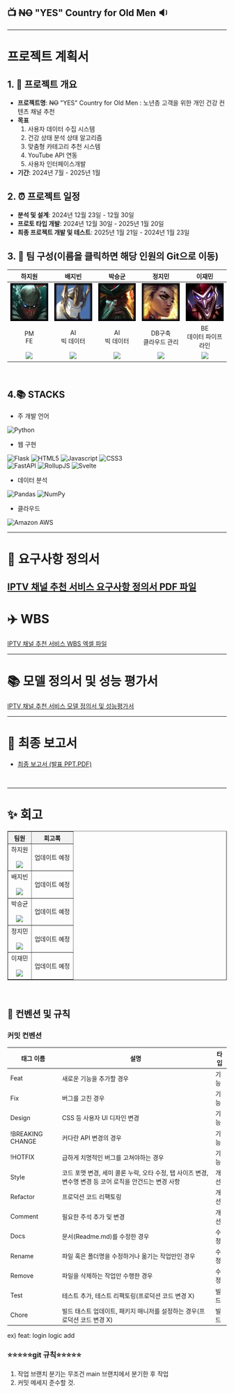 ## 📺 ~~NO~~ "YES" Country for Old Men  🔉

---------------------------------------

# 프로젝트 계획서

## 1. 🎂 프로젝트 개요
- **프로젝트명**: ~~NO~~ "YES" Country for Old Men : 노년층 고객을 위한 개인 건강 컨텐츠 채널 추천
- **목표** 
   1. 사용자 데이터 수집 시스템
   2. 건강 상태 분석 상태 알고리즘
   3. 맞춤형 카테고리 추천 시스템
   4. YouTube API 연동
   5. 사용자 인터페이스개발
- **기간**: 2024년 7월 - 2025년 1월

## 2. ⏰ 프로젝트 일정
- **분석 및 설계**: 2024년 12월 23일 - 12월 30일
- **프로토 타입 개발**: 2024년 12월 30일 - 2025년 1월 20일
- **최종 프로젝트 개발 및 테스트**: 2025년 1월 21일 - 2024년 1월 23일

## 3. 💪 팀 구성(이름을 클릭하면 해당 인원의 Git으로 이동)
<table style="width:100%; text-align:center; table-layout:fixed; border-collapse:collapse;">
  <colgroup>
    <!-- 전체 5열이므로 20%씩 -->
    <col style="width:20%;">
    <col style="width:20%;">
    <col style="width:20%;">
    <col style="width:20%;">
    <col style="width:20%;">
  </colgroup>
  <thead>
    <tr>
      <th>하지원</th>
      <th>배지빈</th>
      <th>박승균</th>
      <th>정지민</th>
      <th>이재민</th>
    </tr>
  </thead>
  <tbody>
    <tr>
      <td><img src="./Images/Pyke.png" style="width:150px; height:auto;" alt="지원"></td>
      <td><img src="./Images/Galio.png" style="width:150px; height:auto;" alt="지빈"></td>
      <td><img src="./Images/Gangplank.png" style="width:150px; height:auto;" alt="승균"></td>
      <td><img src="./Images/Rell.png" style="width:150px; height:auto;" alt="지민"></td>
      <td><img src="./Images/Shaco.png" style="width:150px; height:auto;" alt="재민"></td>
    </tr>
    <tr>
      <td>PM<br>FE</td>
      <td>AI<br>빅 데이터</td>
      <td>AI<br>빅 데이터</td>
      <td>DB구축<br>클라우드 관리</td>
      <td>BE<br>데이터 파이프라인</td>
    </tr>
    <tr>
      <td><a href="https://github.com/imnothotzzi" target="_blank">
          <img src="https://img.shields.io/badge/GitHub-Link-black?style=flat&logo=github&logoColor=white" />
        </a>
</td>
      <td><a href="https://github.com/jb0617" target="_blank">
          <img src="https://img.shields.io/badge/GitHub-Link-black?style=flat&logo=github&logoColor=white" />
        </a></td>
      <td><a href="https://github.com/kyun8996" target="_blank">
          <img src="https://img.shields.io/badge/GitHub-Link-black?style=flat&logo=github&logoColor=white" />
        </a></td>
      <td><a href="https://github.com/triaria159" target="_blank">
          <img src="https://img.shields.io/badge/GitHub-Link-black?style=flat&logo=github&logoColor=white" />
        </a></td>
      <td><a href="https://github.com/jaemin-lee00" target="_blank">
          <img src="https://img.shields.io/badge/GitHub-Link-black?style=flat&logo=github&logoColor=white" />
        </a></td>
    </tr>
  </tbody>
</table>
<br>

## 4.📚 STACKS
* 주 개발 언어

![Python](https://img.shields.io/badge/Python-3776AB?style=for-the-badge&logo=Python&logoColor=white)

* 웹 구현

![Flask](https://img.shields.io/badge/Flask-000000?style=for-the-badge&logo=Flask&logoColor=white) ![HTML5](https://img.shields.io/badge/HTML5-E34F26?style=for-the-badge&logo=HTML5&logoColor=white) ![Javascript](https://img.shields.io/badge/Javascript-F7DF1E?style=for-the-badge&logo=Javascript&logoColor=white) ![CSS3](https://img.shields.io/badge/CSS3-1572B6?style=for-the-badge&logo=CSS3&logoColor=white) <br>
![FastAPI](https://img.shields.io/badge/FastAPI-005571?style=for-the-badge&logo=fastapi) ![RollupJS](https://img.shields.io/badge/RollupJS-ef3335?style=for-the-badge&logo=rollup.js&logoColor=white) ![Svelte](https://img.shields.io/badge/svelte-%23f1413d.svg?style=for-the-badge&logo=svelte&logoColor=white)

* 데이터 분석

![Pandas](https://img.shields.io/badge/Pandas-150458?style=for-the-badge&logo=Pandas&logoColor=white) ![NumPy](https://img.shields.io/badge/NumPy-013243?style=for-the-badge&logo=NumPy&logoColor=white)

* 클라우드

![Amazon AWS](https://img.shields.io/badge/Amazon%20AWS-232F3E?style=for-the-badge&logo=Amazon%20AWS&logoColor=white)

---------------------------------------

# 📕 요구사항 정의서
[IPTV 채널 추천 서비스 요구사항 정의서 PDF 파일](https://github.com/whynotsw-camp/wh02-2rd-4team-YCJ/blob/main/Docs/%EC%9A%94%EA%B5%AC%EC%82%AC%ED%95%AD_%EC%A0%95%EC%9D%98%EC%84%9C.pdf)
----------------------------------------

# ✈️ WBS
[IPTV 채널 추천 서비스 WBS 엑셀 파일](https://github.com/whynotsw-camp/wh02-2rd-4team-YCJ/blob/main/Docs/WBS_01.xlsx)


-----------------------------------------

# 📚 모델 정의서 및 성능 평가서
[IPTV 채널 추천 서비스 모델 정의서 및 성능평가서](https://github.com/whynotsw-camp/wh02-2rd-4team-YCJ/blob/main/Docs/%EB%AA%A8%EB%8D%B8%EC%A0%95%EC%9D%98%EC%84%9C(%EB%8B%B9%EB%87%A8%2C%EA%B0%84%EC%95%94%2C%ED%8F%90%EC%95%94).pdf)

-----------------------------------------

# 📑 최종 보고서
- [최종 보고서 (발표 PPT.PDF)](./docs/final_report.pdf)
<br>

-----------------------------------------

# ✨ 회고

<table border="1" style="border-collapse:collapse; width:100%; text-align:center;">
  <thead>
    <tr>
      <th style="background-color:#f2f2f2;">팀원</th>
      <th style="background-color:#f2f2f2;">회고록</th>
    </tr>
  </thead>
  <tbody>
    <tr>
      <td>하지원<br><br><a href="https://github.com/imnothotzzi" target="_blank">
          <img src="https://img.shields.io/badge/GitHub-Link-black?style=flat&logo=github&logoColor=white" />
        </a></td>
      <td>업데이트 예정</td>
    </tr>
    <tr>
      <td>배지빈<br><br><a href="https://github.com/jb0617" target="_blank">
          <img src="https://img.shields.io/badge/GitHub-Link-black?style=flat&logo=github&logoColor=white" />
        </a></td>
      <td>업데이트 예정</td>
    </tr>
    <tr>
      <td>박승균<br><br><a href="https://github.com/kyun8996" target="_blank">
          <img src="https://img.shields.io/badge/GitHub-Link-black?style=flat&logo=github&logoColor=white" />
        </a></td>
      <td>업데이트 예정</td>
    </tr>
    <tr>
      <td>정지민<br><br><a href="https://github.com/triaria159" target="_blank">
          <img src="https://img.shields.io/badge/GitHub-Link-black?style=flat&logo=github&logoColor=white" />
        </a></td>
      <td>업데이트 예정</td>
    </tr>
    <tr>
      <td>이재민<br><br><a href="https://github.com/jaemin-lee00" target="_blank">
          <img src="https://img.shields.io/badge/GitHub-Link-black?style=flat&logo=github&logoColor=white" />
        </a></td>
      <td>업데이트 예정</td>
    </tr>
  </tbody>
</table>
<br>

## 📌 컨벤션 및 규칙

### 커밋 컨벤션

| 태그 이름        | 설명                                                                                                     | 타입 |
| ---------------- | -------------------------------------------------------------------------------------------------------- | ---- |
| Feat             | 새로운 기능을 추가할 경우                                                                                | 기능 |
| Fix              | 버그를 고친 경우                                                                                         | 기능 |
| Design           | CSS 등 사용자 UI 디자인 변경                                                                             | 기능 |
| !BREAKING CHANGE | 커다란 API 변경의 경우                                                                                   | 기능 |
| !HOTFIX          | 급하게 치명적인 버그를 고쳐야하는 경우                                                                   | 기능 |
| Style            | 코드 포맷 변경, 세미 콜론 누락, 오타 수정, 탭 사이즈 변경, 변수명 변경 등 코어 로직을 안건드는 변경 사항 | 개선 |
| Refactor         | 프로덕션 코드 리팩토링                                                                                   | 개선 |
| Comment          | 필요한 주석 추가 및 변경                                                                                 | 개선 |
| Docs             | 문서(Readme.md)를 수정한 경우                                                                            | 수정 |
| Rename           | 파일 혹은 폴더명을 수정하거나 옮기는 작업만인 경우                                                       | 수정 |
| Remove           | 파일을 삭제하는 작업만 수행한 경우                                                                       | 수정 |
| Test             | 테스트 추가, 테스트 리팩토링(프로덕션 코드 변경 X)                                                       | 빌드 |
| Chore            | 빌드 태스트 업데이트, 패키지 매니저를 설정하는 경우(프로덕션 코드 변경 X)                                | 빌드 |

ex) feat: login logic add

### ⭐️⭐️⭐️⭐️⭐️git 규칙⭐️⭐️⭐️⭐️⭐️

1. 작업 브랜치 분기는 무조건 main 브랜치에서 분기한 후 작업
2. 커밋 메세지 준수할 것.
